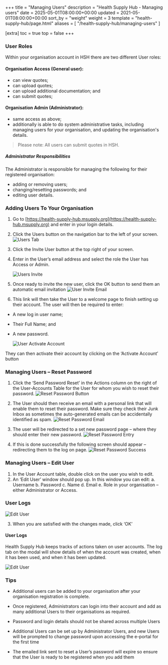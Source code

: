 +++
title = "Managing Users"
description = "Health Supply Hub - Managing users"
date = 2025-05-01T08:00:00+00:00
updated = 2021-05-01T08:00:00+00:00
sort_by = "weight"
weight = 3
template = "health-supply-hub/page.html"
aliases = [
    "/health-supply-hub/managing-users"
]

[extra]
toc = true
top = false
+++

### User Roles

Within your organisation account in HSH there are two different User roles:

#### Organisation Access (General user):

- can view quotes;
- can upload quotes;
- can upload additional documentation; and
- can submit quotes;

#### Organisation Admin (Administrator):

- same access as above;
- additionally is able to do system administrative tasks, including managing users for your organisation, and updating the organisation's details.

> Please note: All users can submit quotes in HSH.

##### Administrator Responsibilities

The Administrator is responsible for managing the following for their registered organisation:

- adding or removing users;
- changing/resetting passwords; and
- editing user details.

### Adding Users To Your Organisation

1. Go to [https://health-supply-hub.msupply.org](https://health-supply-hub.msupply.org) and enter in your login details.

2. Click the Users button on the navigation bar to the left of your screen.
   ![Users Tab](/health-supply-hub/supplier/images/user_tab.png)

3. Click the Invite User button at the top right of your screen.
4. Enter in the User’s email address and select the role the User has Access or Admin.

   ![Users Invite](/health-supply-hub/supplier/images/user_invite.png)

5. Once ready to invite the new user, click the OK button to send them an automatic email invitation
   ![User Invite Email](/health-supply-hub/supplier/images/user_invite_email.png)
6. This link will then take the User to a welcome page to finish setting up their account. The user will then be required to enter:

- A new log in user name;
- Their Full Name; and
- A new password.

  ![User Activate Account](/health-supply-hub/supplier/images/activate_account.png)

They can then activate their account by clicking on the ‘Activate Account’ button

### Managing Users – Reset Password

1. Click the ‘Send Password Reset’ in the Actions column on the right of the User-Accounts Table for the User for whom you wish to reset their password.
   ![Reset Password Button](/health-supply-hub/supplier/images/reset_password_button.png)

1. The User should then receive an email with a personal link that will enable them to reset their password. Make sure they check their Junk Inbox as sometimes the auto-generated emails can be accidentally identified as spam.
   ![Reset Password Email](/health-supply-hub/supplier/images/reset_password_email.png)

1. The user will be redirected to a set new password page – where they should enter their new password.
   ![Reset Password Entry](/health-supply-hub/supplier/images/reset_password_entry.png)

1. If this is done successfully the following screen should appear – redirecting them to the log on page.
   ![Reset Password Success](/health-supply-hub/supplier/images/reset_password_success.png)

### Managing Users – Edit User

1. In the User Account table, double click on the user you wish to edit.
2. An ‘Edit User’ window should pop up. In this window you can edit:
   a. Username
   b. Password
   c. Name
   d. Email
   e. Role in your organisation – either Administrator or Access.

### User Logs
   ![Edit User](/health-supply-hub/supplier/images/user_edit_modal.png)

3. When you are satisfied with the changes made, click ‘OK’

#### User Logs

Health Supply Hub keeps tracks of actions taken on user accounts. The log tab on the modal will show details of when the account was created, when it has been used, and when it has been updated.

![Edit User](/health-supply-hub/supplier/images/log-tab.png)

### Tips

- Additional users can be added to your organisation after your organisation registration is complete.

- Once registered, Administrators can login into their account and add as many additional Users to their organisations as required.

- Password and login details should not be shared across multiple Users

- Additional Users can be set up by Administrator Users, and new Users will be prompted to change password upon accessing the e-portal for the first time

- The emailed link sent to reset a User’s password will expire so ensure that the User is ready to be registered when you add them
